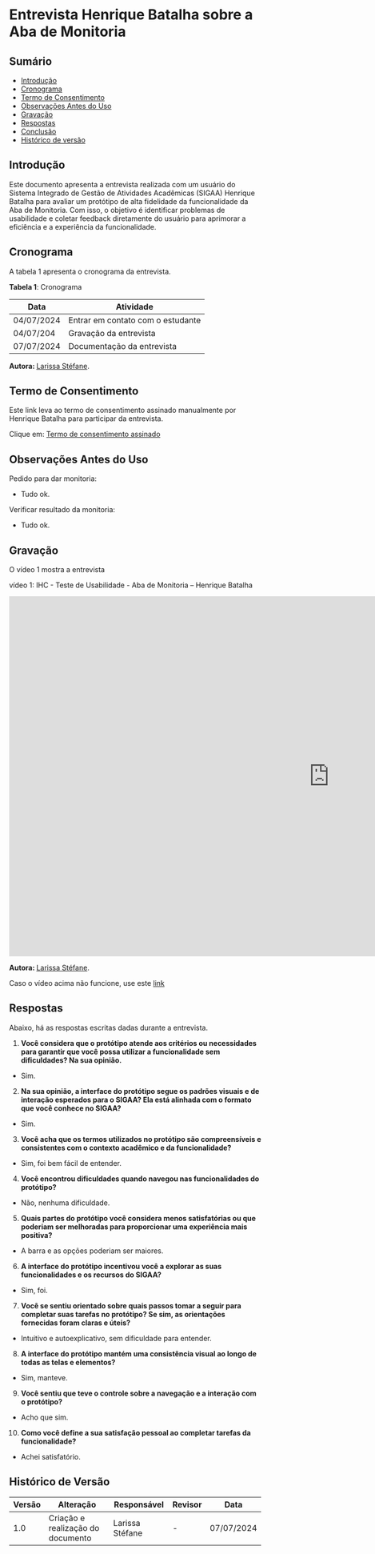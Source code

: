 # Entrevista Henrique Batalha sobre a Aba de Monitoria

## Sumário

* [Introdução](#Introdução)
* [Cronograma](#Cronograma)
* [Termo de Consentimento](#Termo-de-Consentimento)
* [Observações Antes do Uso](#Observações-Antes-do-Uso)
* [Gravação](#Gravação)
* [Respostas](#Respostas)
* [Conclusão](#Conclusão)
* [Histórico de versão](#Histórico-de-versão)


## Introdução

Este documento apresenta a entrevista realizada com um usuário do Sistema Integrado de Gestão de Atividades Acadêmicas (SIGAA) Henrique Batalha para avaliar um protótipo de alta fidelidade da funcionalidade da Aba de Monitoria. Com isso, o objetivo é identificar problemas de usabilidade e coletar feedback diretamente do usuário para aprimorar a eficiência e a experiência da funcionalidade.

## Cronograma

A tabela 1 apresenta o cronograma da entrevista.

**Tabela 1**: Cronograma

| Data | Atividade |
| - | - |
| 04/07/2024 | Entrar em contato com o estudante |
| 04/07/204 | Gravação da entrevista |
| 07/07/2024 | Documentação da entrevista |


<b> Autora: </b> <a href="https://github.com/SkywalkerSupreme">Larissa Stéfane</a>.


## Termo de Consentimento


Este link leva ao termo de consentimento assinado manualmente por Henrique Batalha para participar da entrevista.


Clique em: [Termo de consentimento assinado](ignore/TermosPrototiposALtaFidelide/HenriqueBatalha.md)


## Observações Antes do Uso

Pedido para dar monitoria:

- Tudo ok.

Verificar resultado da monitoria:

- Tudo ok.

## Gravação

O vídeo 1 mostra a entrevista

vídeo 1: IHC - Teste de Usabilidade - Aba de Monitoria – Henrique Batalha

<iframe width="1280" height="720" src="https://www.youtube.com/embed/1r54yoVolIo" title="IHC - Teste de Usabilidade - Aba de Monitoria - Henrique Batalha" frameborder="0" allow="accelerometer; autoplay; clipboard-write; encrypted-media; gyroscope; picture-in-picture; web-share" referrerpolicy="strict-origin-when-cross-origin" allowfullscreen></iframe>

<b> Autora: </b> <a href="https://github.com/SkywalkerSupreme">Larissa Stéfane</a>.

Caso o vídeo acima não funcione, use este [link](https://youtu.be/1r54yoVolIo)


## Respostas

Abaixo, há as respostas escritas dadas durante a entrevista.

1. **Você considera que o protótipo atende aos critérios ou necessidades para garantir que você possa utilizar a funcionalidade sem dificuldades? Na sua opinião.**

- Sim.

2. **Na sua opinião, a interface do protótipo segue os padrões visuais e de interação esperados para o SIGAA? Ela está alinhada com o formato que você conhece no SIGAA?**

- Sim.

3. **Você acha que os termos utilizados no protótipo são compreensíveis e consistentes com o contexto acadêmico e da funcionalidade?**

- Sim, foi bem fácil de entender.

4. **Você encontrou dificuldades quando navegou nas funcionalidades do protótipo?**

- Não, nenhuma dificuldade.

5. **Quais partes do protótipo você considera menos satisfatórias ou que poderiam ser melhoradas para proporcionar uma experiência mais positiva?**

- A barra e as opções poderiam ser maiores.

6. **A interface do protótipo incentivou você a explorar as suas funcionalidades e os recursos do SIGAA?**

- Sim, foi.

7. **Você se sentiu orientado sobre quais passos tomar a seguir para completar suas tarefas no protótipo? Se sim, as orientações fornecidas foram claras e úteis?**

- Intuitivo e autoexplicativo, sem dificuldade para entender.

8. **A interface do protótipo mantém uma consistência visual ao longo de todas as telas e elementos?**

- Sim, manteve.

9. **Você sentiu que teve o controle sobre a navegação e a interação com o protótipo?**

- Acho que sim.

10. **Como você define a sua satisfação pessoal ao completar tarefas da funcionalidade?**

- Achei satisfatório.

## Histórico de Versão

| Versão | Alteração | Responsável | Revisor | Data |
| - | - | - | - | - |
| 1.0 | Criação e realização do documento| Larissa Stéfane| - | 07/07/2024 |
